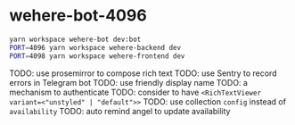 # wehere-bot-4096

```sh
yarn workspace wehere-bot dev:bot
PORT=4096 yarn workspace wehere-backend dev
PORT=4098 yarn workspace wehere-frontend dev
```

TODO: use prosemirror to compose rich text
TODO: use Sentry to record errors in Telegram bot
TODO: use friendly display name
TODO: a mechanism to authenticate
TODO: consider to have `<RichTextViewer variant=<"unstyled" | "default">>`
TODO: use collection `config` instead of `availability`
TODO: auto remind angel to update availability
